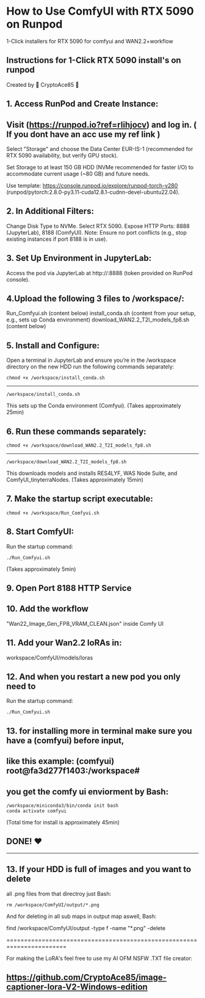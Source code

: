 # How to Use ComfyUI with RTX 5090 on Runpod
1-Click installers for RTX 5090 for comfyui and WAN2.2+workflow

## Instructions for 1-Click RTX 5090 install's on runpod
  Created by 🐺 CryptoAce85 🐺
                      
## 1. Access RunPod and Create Instance:

## Visit (https://runpod.io?ref=rlihjocv) and log in.  ( If you dont have an acc use my ref link )
Select "Storage" and choose the Data Center EUR-IS-1 (recommended for RTX 5090 availability, but verify GPU stock).

Set Storage to at least 150 GB HDD (NVMe recommended for faster I/O) to accommodate current usage (~80 GB) and future needs.

Use template: https://console.runpod.io/explore/runpod-torch-v280 (runpod/pytorch:2.8.0-py3.11-cuda12.8.1-cudnn-devel-ubuntu22.04).

## 2. In Additional Filters:
Change Disk Type to NVMe.
Select RTX 5090.
Expose HTTP Ports: 8888 (JupyterLab), 8188 (ComfyUI). Note: Ensure no port conflicts (e.g., stop existing instances if port 8188 is in use).

## 3. Set Up Environment in JupyterLab:
Access the pod via JupyterLab at http://<your-pod-ip>:8888 (token provided on RunPod console).

## 4.Upload the following 3 files to /workspace/:
Run_Comfyui.sh (content below)
install_conda.sh (content from your setup, e.g., sets up Conda environment)
download_WAN2.2_T2I_models_fp8.sh (content below)

## 5. Install and Configure:
Open a terminal in JupyterLab and ensure you’re 
in the /workspace directory on the new HDD 
run the following commands separately:

    chmod +x /workspace/install_conda.sh

-----                      
                      
    /workspace/install_conda.sh
   
This sets up the Conda environment (Comfyui). (Takes approximately 25min)

## 6. Run these commands separately:

    chmod +x /workspace/download_WAN2.2_T2I_models_fp8.sh

 -----                     

    /workspace/download_WAN2.2_T2I_models_fp8.sh

This downloads models and installs 
RES4LYF, WAS Node Suite, and ComfyUI_tinyterraNodes. (Takes approximately 15min)


## 7. Make the startup script executable:
    chmod +x /workspace/Run_Comfyui.sh
                      

## 8. Start ComfyUI:
Run the startup command:

    ./Run_Comfyui.sh
                                                                                     
 (Takes approximately 5min)
                                                                                       



## 9. Open Port 8188 HTTP Service

## 10. Add the workflow 
"Wan22_Image_Gen_FP8_VRAM_CLEAN.json" 
inside Comfy UI

## 11. Add your Wan2.2 loRAs in:
workspace/ComfyUI/models/loras


## 12. And when you restart a new pod you only need to
Run the startup command:

    ./Run_Comfyui.sh
    
## 13. for installing more in terminal make sure you have a (comfyui) before input, 
## like this example:  (comfyui) root@fa3d277f1403:/workspace#

 ## you get the comfy ui enviorment by Bash:
    
    /workspace/miniconda3/bin/conda init bash
    conda activate comfyui



(Total time for install is approximately 45min)

DONE! ❤
--------------------------------------------------------------------------------------
---------------------------------------------------------------------------------------

## 13. If your HDD is full of images and you want to delete 
all .png files from that directroy just Bash:

    rm /workspace/ComfyUI/output/*.png

And for deleting in all sub maps in output map aswell, Bash:

find /workspace/ComfyUI/output -type f -name "*.png" -delete

=======================================================================


For making the LoRA's feel free to use
 my AI OFM NSFW .TXT file creator:

## https://github.com/CryptoAce85/image-captioner-lora-V2-Windows-edition



